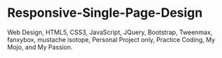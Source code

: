 # Responsive-Single-Page-Design
Web Design, HTML5, CSS3, JavaScript, JQuery, Bootstrap, Tweenmax, fanxybox, mustache isotope, Personal Project only, Practice Coding, My Mojo, and My Passion.
